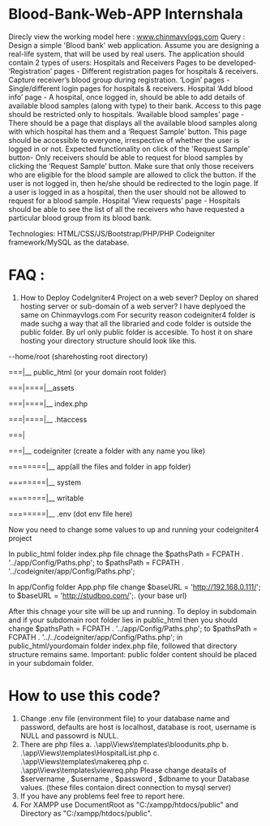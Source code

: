 # Blood-Bank-Web-APP Internshala
Direcly view the working model here : www.chinmayvlogs.com
Query : Design a simple 'Blood bank' web application. Assume you are designing a real-life system, that will be used by real users.
The application should contain 2 types of users: Hospitals and Receivers Pages to be developed- ‘Registration’ pages - Different registration pages for hospitals & receivers. Capture receiver’s blood group during registration. ‘Login’ pages - Single/different login pages for hospitals & receivers. Hospital ‘Add blood info’ page - A hospital, once logged in, should be able to add details of available blood samples (along with type) to their bank. Access to this page should be restricted only to hospitals. ‘Available blood samples’ page - There should be a page that displays all the available blood samples along with which hospital has them and a ‘Request Sample’ button. This page should be accessible to everyone, irrespective of whether the user is logged in or not. Expected functionality on click of the 'Request Sample' button- Only receivers should be able to request for blood samples by clicking the ‘Request Sample’ button. Make sure that only those receivers who are eligible for the blood sample are allowed to click the button. If the user is not logged in, then he/she should be redirected to the login page. If a user is logged in as a hospital, then the user should not be allowed to request for a blood sample. Hospital ‘View requests’ page - Hospitals should be able to see the list of all the receivers who have requested a particular blood group from its blood bank.

Technologies: HTML/CSS/JS/Bootstrap/PHP/PHP Codeigniter framework/MySQL as the database.

# FAQ :
1. How to Deploy CodeIgniter4 Project on a web sever?
  Deploy on shared hosting server or sub-domain of a web server? I have deplyoed the same on Chinmayvlogs.com
For security reason codeigniter4 folder is made suchg a way that all the libraried and code folder is outside the public folder. By url only public folder is accesible. To host it on share hosting your directory structure should look like this.

--home/root (sharehosting root directory)

===|__ public_html (or your domain root folder)

===|====|__assets

===|====|__ index.php

===|====|__ .htaccess

===|

===|__ codeigniter (create a folder with any name you like)

========|__ app(all the files and folder in app folder)

========|__ system

========|__ writable

========|__ .env (dot env file here)

Now you need to change some values to up and running your codeigniter4 project

In public_html folder index.php file chnage the $pathsPath = FCPATH . '../app/Config/Paths.php'; to $pathsPath = FCPATH . '../codeigniter/app/Config/Paths.php';

In app/Config folder App.php file change $baseURL = 'http://192.168.0.111/'; to $baseURL = 'http://studboo.com/';. (your base url)

After this chnage your site will be up and running. To deploy in subdomain and if your subdomain root folder lies in public_html then you should change $pathsPath = FCPATH . '../app/Config/Paths.php'; to $pathsPath = FCPATH . '../../codeigniter/app/Config/Paths.php'; in public_html/yourdomain folder index.php file, followed that directory structure remains same. Important: public folder content should be placed in your subdomain folder.

# How to use this code?
1. Change .env file (environment file) to your database name and password, defaults are host is localhost, database is root, username is NULL and passowrd is NULL.
2. There are php files a. .\app\Views\templates\bloodunits.php b. .\app\Views\templates\HospitalList.php c. .\app\Views\templates\makereq.php c. .\app\Views\templates\viewreq.php Please change deatails of $servername , $username , $password , $dbname to your Database values. (these files contaion direct connection to mysql server)
3. If you have any problems feel free to report here.
4. For XAMPP use DocumentRoot as "C:/xampp/htdocs/public" and Directory as "C:/xampp/htdocs/public".

